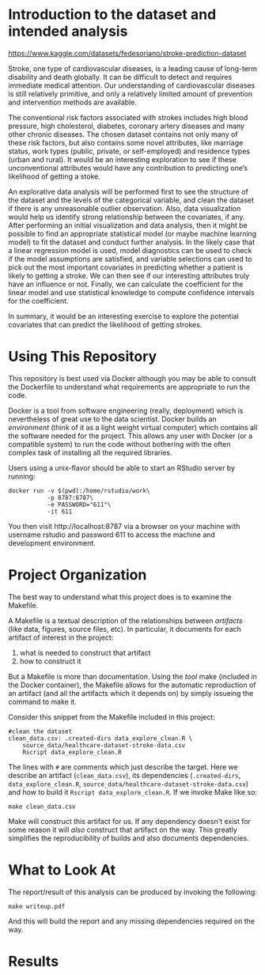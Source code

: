 Introduction to the dataset and intended analysis
=================================================

https://www.kaggle.com/datasets/fedesoriano/stroke-prediction-dataset

Stroke, one type of cardiovascular diseases, is a leading cause of long-term disability and death globally. It can be difficult to detect and requires immediate medical attention. Our understanding of cardiovascular diseases is still relatively primitive, and only a relatively limited amount of prevention and intervention methods are available. 

The conventional risk factors associated with strokes includes high blood pressure, high cholesterol, diabetes, coronary artery diseases and many other chronic diseases. The chosen dataset contains not only many of these risk factors, but also contains some novel attributes, like marriage status, work types (public, private, or self-employed) and residence types (urban and rural). It would be an interesting exploration to see if these unconventional attributes would have any contribution to predicting one’s likelihood of getting a stoke. 

An explorative data analysis will be performed first to see the structure of the dataset and the levels of the categorical variable, and clean the dataset if there is any unreasonable outlier observation. Also, data visualization would help us identify strong relationship between the covariates, if any. After performing an initial visualization and data analysis, then it might be possible to find an appropriate statistical model (or maybe machine learning model) to fit the dataset and conduct further analysis. In the likely case that a linear regression model is used, model diagnostics can be used to check if the model assumptions are satisfied, and variable selections can used to pick out the most important covariates in predicting whether a patient is likely to getting a stroke. We can then see if our interesting attributes truly have an influence or not. Finally, we can calculate the coefficient for the linear model and use statistical knowledge to compute confidence intervals for the coefficient. 

In summary, it would be an interesting exercise to explore the potential covariates that can predict the likelihood of getting strokes.

Using This Repository
=====================

This repository is best used via Docker although you may be able to
consult the Dockerfile to understand what requirements are appropriate
to run the code.

Docker is a tool from software engineering (really, deployment) which
is nevertheless of great use to the data scientist. Docker builds an
_environment_ (think of it as a light weight virtual computer) which
contains all the software needed for the project. This allows any user
with Docker (or a compatible system) to run the code without bothering
with the often complex task of installing all the required libraries.

Users using a unix-flavor should
be able to start an RStudio server by running:

```
docker run -v $(pwd):/home/rstudio/work\
           -p 8787:8787\
           -e PASSWORD="611"\
           -it 611
```

You then visit http://localhost:8787 via a browser on your machine with username
rstudio and password 611 to access the machine and development environment.

Project Organization
====================

The best way to understand what this project does is to examine the
Makefile.

A Makefile is a textual description of the relationships between
_artifacts_ (like data, figures, source files, etc). In particular, it
documents for each artifact of interest in the project:

1. what is needed to construct that artifact
2. how to construct it

But a Makefile is more than documentation. Using the _tool_ make
(included in the Docker container), the Makefile allows for the
automatic reproduction of an artifact (and all the artifacts which it
depends on) by simply issueing the command to make it.

Consider this snippet from the Makefile included in this project:

```
#clean the dataset
clean_data.csv: .created-dirs data_explore_clean.R \
	source_data/healthcare-dataset-stroke-data.csv
	Rscript data_explore_clean.R
```

The lines with `#` are comments which just describe the target. Here
we describe an artifact (`clean_data.csv`), its
dependencies (`.created-dirs`, `data_explore_clean.R`,
`source_data/healthcare-dataset-stroke-data.csv`) and how to build it `Rscript
data_explore_clean.R`. If we invoke Make like so:

```
make clean_data.csv
```

Make will construct this artifact for us. If any dependency
doesn't exist for some reason it
will _also_ construct that artifact on the way. This greatly
simplifies the reproducibility of builds and also documents
dependencies.

What to Look At
===============

The report/result of this analysis can be produced by invoking the following:

```
make writeup.pdf
```

And this will build the report and any missing dependencies required
on the way.

Results
=======
